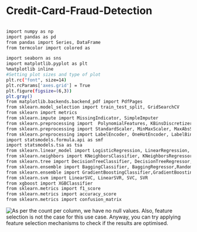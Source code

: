 # Credit-Card-Fraud-Detection
```bash

import numpy as np
import pandas as pd
from pandas import Series, DataFrame
from termcolor import colored as 

import seaborn as sns
import matplotlib.pyplot as plt
%matplotlib inline
#Setting plot sizes and type of plot
plt.rc("font", size=14)
plt.rcParams['axes.grid'] = True
plt.figure(figsize=(6,3))
plt.gray()
from matplotlib.backends.backend_pdf import PdfPages
from sklearn.model_selection import train_test_split, GridSearchCV
from sklearn import metrics
from sklearn.impute import MissingIndicator, SimpleImputer
from sklearn.preprocessing import  PolynomialFeatures, KBinsDiscretizer, FunctionTransformer
from sklearn.preprocessing import StandardScaler, MinMaxScaler, MaxAbsScaler
from sklearn.preprocessing import LabelEncoder, OneHotEncoder, LabelBinarizer, OrdinalEncoder
import statsmodels.formula.api as smf
import statsmodels.tsa as tsa
from sklearn.linear_model import LogisticRegression, LinearRegression, ElasticNet, Lasso, Ridge
from sklearn.neighbors import KNeighborsClassifier, KNeighborsRegressor
from sklearn.tree import DecisionTreeClassifier, DecisionTreeRegressor, export_graphviz, export
from sklearn.ensemble import BaggingClassifier, BaggingRegressor,RandomForestClassifier,RandomForestRegressor
from sklearn.ensemble import GradientBoostingClassifier,GradientBoostingRegressor, AdaBoostClassifier, AdaBoostRegressor 
from sklearn.svm import LinearSVC, LinearSVR, SVC, SVR
from xgboost import XGBClassifier
from sklearn.metrics import f1_score
from sklearn.metrics import accuracy_score
from sklearn.metrics import confusion_matrix 
```
<img src="https://miro.medium.com/max/525/1*i_SqwP4tT2FqwQo4PRZhmA.png" alt="As per the count per column, we have no null values. Also, feature selection is not the case for this use case. Anyway, you can try applying feature selection mechanisms to check if the results are optimised." />



